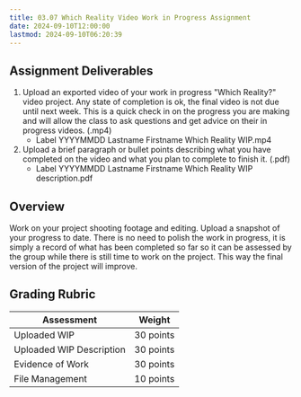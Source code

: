 ```yaml
---
title: 03.07 Which Reality Video Work in Progress Assignment
date: 2024-09-10T12:00:00
lastmod: 2024-09-10T06:20:39
---
```


## Assignment Deliverables

1. Upload an exported video of your work in progress "Which Reality?" video project. Any state of completion is ok, the final video is not due until next week. This is a quick check in on the progress you are making and will allow the class to ask questions and get advice on their in progress videos. (.mp4)
   - Label YYYYMMDD Lastname Firstname Which Reality WIP.mp4
2. Upload a brief paragraph or bullet points describing what you have completed on the video and what you plan to complete to finish it. (.pdf)
   - Label YYYYMMDD Lastname Firstname Which Reality WIP description.pdf

## Overview

Work on your project shooting footage and editing. Upload a snapshot of your progress to date. There is no need to polish the work in progress, it is simply a record of what has been completed so far so it can be assessed by the group while there is still time to work on the project. This way the final version of the project will improve.

## Grading Rubric

<div class="responsive-table-markdown">

| Assessment               | Weight    |
| ------------------------ | --------- |
| Uploaded WIP             | 30 points |
| Uploaded WIP Description | 30 points |
| Evidence of Work         | 30 points |
| File Management          | 10 points |

</div>
